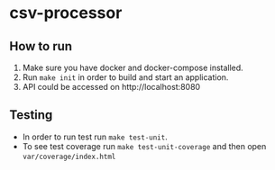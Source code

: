 # csv-processor

## How to run
1. Make sure you have docker and docker-compose installed.
2. Run `make init` in order to build and start an application.
3. API could be accessed on http://localhost:8080

## Testing
- In order to run test run `make test-unit`.
- To see test coverage run `make test-unit-coverage` and then open `var/coverage/index.html`